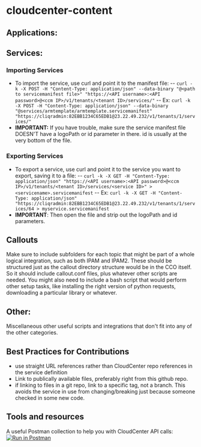 # cloudcenter-content

## Applications:

## Services:

### Importing Services

- To import the service, use curl and point it to the manifest file:
-- `curl -k -X POST -H "Content-Type: application/json" --data-binary "@<path to servicemanifest file>" "https://<API username>:<API password>@<ccm IP>/v1/tenants/<tenant ID>/services/"`
-- Ex: `curl -k -X POST -H "Content-Type: application/json" --data-binary "@services/armtemplate/armtemplate.servicemanifest" "https://cliqradmin:82EBB1234C65EDB1@23.22.49.232/v1/tenants/1/services/"`
- **IMPORTANT:** If you have trouble, make sure the service manifest file DOESN'T have a logoPath or id parameter in there. id is usually at the very bottom of the file.


### Exporting Services
- To export a service, use curl and point it to the service you want to export, saving it to a file:
-- `curl -k -X GET -H "Content-Type: application/json" "https://<API username>:<API password>@<ccm IP>/v1/tenants/<tenant ID>/services/<service ID>" > <servicename>.servicemanifest`
-- Ex: `curl -k -X GET -H "Content-Type: application/json" "https://cliqradmin:82EBB1234C65EDB1@23.22.49.232/v1/tenants/1/services/64 > myservice.servicemanifest`
- **IMPORTANT**: Then open the file and strip out the logoPath and id parameters.

## Callouts

Make sure to include subfolders for each topic that might be part of a whole logical integration, such as both IPAM and IPAM2. These should be structured just as the callout directory structure would be in the CCO itself. So it should include callout.conf files, plus whatever other scripts are needed. You might also need to include a bash script that would perform other setup tasks, like installing the right version of python requests, downloading a particular library or whatever.

## Other:

Miscellaneous other useful scripts and integrations that don't fit into any of the other categories.

## Best Practices for Contributions

- use straight URL references rather than CloudCenter repo references in the service definition
- Link to publically available files, preferably right from this github repo.
- if linking to files in a git repo, link to a specific tag, not a branch. This avoids the service in use from changing/breaking just because someone checked in some new code.

## Tools and resources

A useful Postman collection to help you with CloudCenter API calls:
[![Run in Postman](https://run.pstmn.io/button.svg)](https://app.getpostman.com/run-collection/46991f84de724bcab198)
